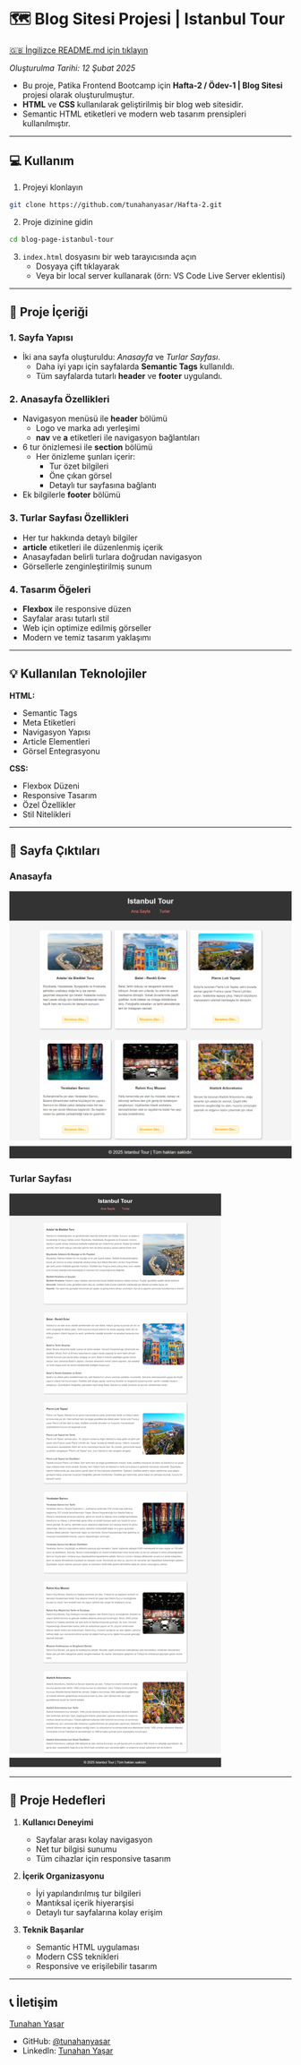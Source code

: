 # :world_map: Blog Sitesi Projesi | Istanbul Tour

[🇬🇧 İngilizce README.md için tıklayın](./README.md)

*Oluşturulma Tarihi: 12 Şubat 2025*

* Bu proje, Patika Frontend Bootcamp için **Hafta-2 / Ödev-1 | Blog Sitesi** projesi olarak oluşturulmuştur.
* **HTML** ve **CSS** kullanılarak geliştirilmiş bir blog web sitesidir.
* Semantic HTML etiketleri ve modern web tasarım prensipleri kullanılmıştır.

---

## :computer: Kullanım

1. Projeyi klonlayın
```bash
git clone https://github.com/tunahanyasar/Hafta-2.git
```

2. Proje dizinine gidin
```bash
cd blog-page-istanbul-tour
```

3. `index.html` dosyasını bir web tarayıcısında açın
   - Dosyaya çift tıklayarak
   - Veya bir local server kullanarak (örn: VS Code Live Server eklentisi)

---

## 📜 Proje İçeriği

### 1. Sayfa Yapısı
- İki ana sayfa oluşturuldu: *Anasayfa* ve *Turlar Sayfası*.
  - Daha iyi yapı için sayfalarda **Semantic Tags** kullanıldı.
  - Tüm sayfalarda tutarlı **header** ve **footer** uygulandı.

### 2. Anasayfa Özellikleri
- Navigasyon menüsü ile **header** bölümü
  - Logo ve marka adı yerleşimi
  - **nav** ve **a** etiketleri ile navigasyon bağlantıları
- 6 tur önizlemesi ile **section** bölümü
  - Her önizleme şunları içerir:
    - Tur özet bilgileri
    - Öne çıkan görsel
    - Detaylı tur sayfasına bağlantı
- Ek bilgilerle **footer** bölümü

### 3. Turlar Sayfası Özellikleri
- Her tur hakkında detaylı bilgiler
- **article** etiketleri ile düzenlenmiş içerik
- Anasayfadan belirli turlara doğrudan navigasyon
- Görsellerle zenginleştirilmiş sunum

### 4. Tasarım Öğeleri
- **Flexbox** ile responsive düzen
- Sayfalar arası tutarlı stil
- Web için optimize edilmiş görseller
- Modern ve temiz tasarım yaklaşımı

---

## 💡 Kullanılan Teknolojiler

**HTML:**
* Semantic Tags
* Meta Etiketleri
* Navigasyon Yapısı
* Article Elementleri
* Görsel Entegrasyonu

**CSS:**
* Flexbox Düzeni
* Responsive Tasarım
* Özel Özellikler
* Stil Nitelikleri

---

## 📸 Sayfa Çıktıları

### Anasayfa
![Homepage](./img-page/homepage.png)

### Turlar Sayfası
![Post](./img-page/post-page.png)

---

## 🎯 Proje Hedefleri

1. **Kullanıcı Deneyimi**
   - Sayfalar arası kolay navigasyon
   - Net tur bilgisi sunumu
   - Tüm cihazlar için responsive tasarım

2. **İçerik Organizasyonu**
   - İyi yapılandırılmış tur bilgileri
   - Mantıksal içerik hiyerarşisi
   - Detaylı tur sayfalarına kolay erişim

3. **Teknik Başarılar**
   - Semantic HTML uygulaması
   - Modern CSS teknikleri
   - Responsive ve erişilebilir tasarım

---

## 📞 İletişim

[Tunahan Yaşar](https://github.com/tunahanyasar)

* GitHub: [@tunahanyasar](https://github.com/tunahanyasar)
* LinkedIn: [Tunahan Yaşar](https://www.linkedin.com/in/tunahan-yasar/) 